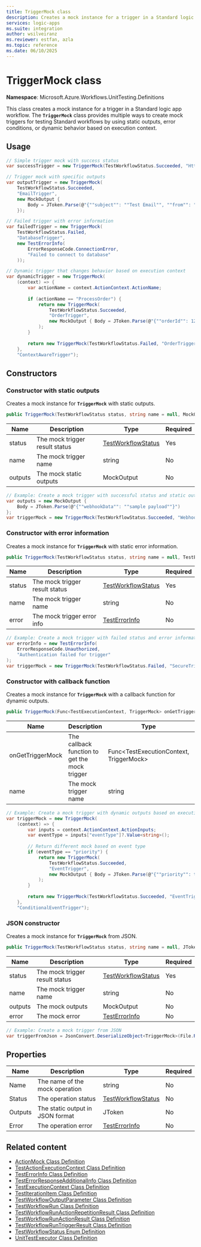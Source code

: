```yaml
---
title: TriggerMock class
description: Creates a mock instance for a trigger in a Standard logic app workflow for unit testing.
services: logic-apps
ms.suite: integration
author: wsilveiranz
ms.reviewer: estfan, azla
ms.topic: reference
ms.date: 06/10/2025
---
```


# TriggerMock class

**Namespace**: Microsoft.Azure.Workflows.UnitTesting.Definitions

This class creates a mock instance for a trigger in a Standard logic app workflow. The **`TriggerMock`** class provides multiple ways to create mock triggers for testing Standard workflows by using static outputs, error conditions, or dynamic behavior based on execution context.

## Usage

```C#
// Simple trigger mock with success status
var successTrigger = new TriggerMock(TestWorkflowStatus.Succeeded, "HttpTrigger");

// Trigger mock with specific outputs
var outputTrigger = new TriggerMock(
    TestWorkflowStatus.Succeeded,
    "EmailTrigger",
    new MockOutput { 
        Body = JToken.Parse(@"{""subject"": ""Test Email"", ""from"": ""test@example.com""}") 
    });

// Failed trigger with error information
var failedTrigger = new TriggerMock(
    TestWorkflowStatus.Failed,
    "DatabaseTrigger",
    new TestErrorInfo(
        ErrorResponseCode.ConnectionError,
        "Failed to connect to database"
    ));

// Dynamic trigger that changes behavior based on execution context
var dynamicTrigger = new TriggerMock(
    (context) => {
        var actionName = context.ActionContext.ActionName;
        
        if (actionName == "ProcessOrder") {
            return new TriggerMock(
                TestWorkflowStatus.Succeeded, 
                "OrderTrigger",
                new MockOutput { Body = JToken.Parse(@"{""orderId"": 12345}") }
            );
        }
        
        return new TriggerMock(TestWorkflowStatus.Failed, "OrderTrigger");
    },
    "ContextAwareTrigger");
```

## Constructors

### Constructor with static outputs

Creates a mock instance for **`TriggerMock`** with static outputs.

```C#
public TriggerMock(TestWorkflowStatus status, string name = null, MockOutput outputs = null)
```

|Name|Description|Type|Required|
|---|---|---|---|
|status|The mock trigger result status|[TestWorkflowStatus](test-workflow-status-enum-definition.md)|Yes|
|name|The mock trigger name|string|No|
|outputs|The mock static outputs|MockOutput|No|

```C#
// Example: Create a mock trigger with successful status and static outputs
var outputs = new MockOutput { 
    Body = JToken.Parse(@"{""webhookData"": ""sample payload""}")
};
var triggerMock = new TriggerMock(TestWorkflowStatus.Succeeded, "WebhookTrigger", outputs);
```

### Constructor with error information

Creates a mock instance for **`TriggerMock`** with static error information.

```C#
public TriggerMock(TestWorkflowStatus status, string name = null, TestErrorInfo error = null)
```

|Name|Description|Type|Required|
|---|---|---|---|
|status|The mock trigger result status|[TestWorkflowStatus](test-workflow-status-enum-definition.md)|Yes|
|name|The mock trigger name|string|No|
|error|The mock trigger error info|[TestErrorInfo](test-error-info-class-definition.md)|No|

```C#
// Example: Create a mock trigger with failed status and error information
var errorInfo = new TestErrorInfo(
    ErrorResponseCode.Unauthorized,
    "Authentication failed for trigger"
);
var triggerMock = new TriggerMock(TestWorkflowStatus.Failed, "SecureTrigger", errorInfo);
```

### Constructor with callback function

Creates a mock instance for **`TriggerMock`** with a callback function for dynamic outputs.

```C#
public TriggerMock(Func<TestExecutionContext, TriggerMock> onGetTriggerMock, string name = null)
```

|Name|Description|Type|Required|
|---|---|---|---|
|onGetTriggerMock|The callback function to get the mock trigger|Func&lt;TestExecutionContext, TriggerMock&gt;|Yes|
|name|The mock trigger name|string|No|

```C#
// Example: Create a mock trigger with dynamic outputs based on execution context
var triggerMock = new TriggerMock(
    (context) => {
        var inputs = context.ActionContext.ActionInputs;
        var eventType = inputs["eventType"]?.Value<string>();
        
        // Return different mock based on event type
        if (eventType == "priority") {
            return new TriggerMock(
                TestWorkflowStatus.Succeeded, 
                "EventTrigger", 
                new MockOutput { Body = JToken.Parse(@"{""priority"": true}") }
            );
        }
        
        return new TriggerMock(TestWorkflowStatus.Succeeded, "EventTrigger");
    }, 
    "ConditionalEventTrigger");
```

### JSON constructor

Creates a mock instance for **`TriggerMock`** from JSON.

```C#
public TriggerMock(TestWorkflowStatus status, string name = null, JToken outputs = null, TestErrorInfo error = null)
```

|Name|Description|Type|Required|
|---|---|---|---|
|status|The mock trigger result status|[TestWorkflowStatus](test-workflow-status-enum-definition.md)|Yes|
|name|The mock trigger name|string|No|
|outputs|The mock outputs|MockOutput|No|
|error|The mock error|[TestErrorInfo](test-error-info-class-definition.md)|No|

```C#
// Example: Create a mock trigger from JSON
var triggerFromJson = JsonConvert.DeserializeObject<TriggerMock>(File.ReadAllText(mockDataPath));
```

## Properties

|Name|Description|Type|Required|
|---|---|---|---|
|Name|The name of the mock operation|string|No|
|Status|The operation status|[TestWorkflowStatus](test-workflow-status-enum-definition.md)|No|
|Outputs|The static output in JSON format|JToken|No|
|Error|The operation error|[TestErrorInfo](test-error-info-class-definition.md)|No|

## Related content

- [ActionMock Class Definition](action-mock-class-definition.md)
- [TestActionExecutionContext Class Definition](test-action-execution-context-class-definition.md)
- [TestErrorInfo Class Definition](test-error-info-class-definition.md)
- [TestErrorResponseAdditionalInfo Class Definition](test-error-response-additional-info-class-definition.md)
- [TestExecutionContext Class Definition](test-execution-context-class-definition.md)
- [TestIterationItem Class Definition](test-iteration-item-class-definition.md)
- [TestWorkflowOutputParameter Class Definition](test-workflow-output-parameter-class-definition.md)
- [TestWorkflowRun Class Definition](test-workflow-run-class-definition.md)
- [TestWorkflowRunActionRepetitionResult Class Definition](test-workflow-run-action-repetition-result-class-definition.md)
- [TestWorkflowRunActionResult Class Definition](test-workflow-run-action-result-class-definition.md)
- [TestWorkflowRunTriggerResult Class Definition](test-workflow-run-trigger-result-class-definition.md)
- [TestWorkflowStatus Enum Definition](test-workflow-status-enum-definition.md)
- [UnitTestExecutor Class Definition](unit-test-executor-class-definition.md)

